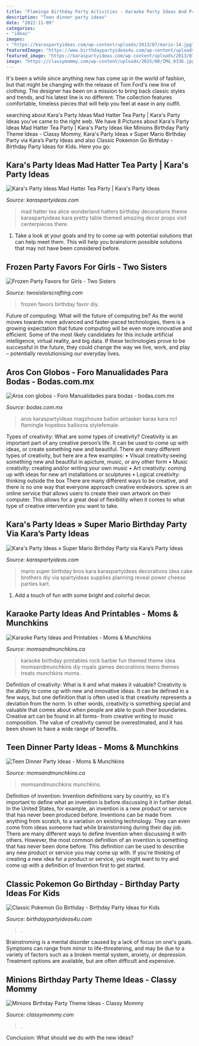 ```yaml
---
title: "Flamingo Birthday Party Activities - Karaoke Party Ideas And Printables"
description: "Teen dinner party ideas"
date: "2022-11-09"
categories:
- "ideas"
images:
- "https://karaspartyideas.com/wp-content/uploads/2013/07/mario-14.jpg"
featuredImage: "https://www.birthdaypartyideas4u.com/wp-content/uploads/2017/06/Classic-Pokemon-Go-Birthday-Peeps.jpg"
featured_image: "https://karaspartyideas.com/wp-content/uploads/2013/07/mario-14.jpg"
image: "https://classymommy.com/wp-content/uploads/2015/08/IMG_0336.jpg"
---
```



It's been a while since anything new has come up in the world of fashion, but that might be changing with the release of Tom Ford's new line of clothing. The designer has been on a mission to bring back classic styles and trends, and his latest line is no different. The collection features comfortable, timeless pieces that will help you feel at ease in any outfit.

	

		
searching about Kara&#039;s Party Ideas Mad Hatter Tea Party | Kara&#039;s Party Ideas you've came to the right web. We have 8 Pictures about Kara&#039;s Party Ideas Mad Hatter Tea Party | Kara&#039;s Party Ideas like Minions Birthday Party Theme Ideas - Classy Mommy, Kara&#039;s Party Ideas » Super Mario Birthday Party via Kara’s Party Ideas and also Classic Pokemon Go Birthday - Birthday Party Ideas for Kids. Here you go:
		
    
## Kara&#039;s Party Ideas Mad Hatter Tea Party | Kara&#039;s Party Ideas

<img loading=lazy src="https://www.karaspartyideas.com/wp-content/uploads/2012/05/robynprestonphotography-2012-34_600x900.jpg" onerror="this.onerror=null;this.src='https://tse3.mm.bing.net/th?id=OIP.U886wz1iauuIY5ZeH4CE8wHaLH&amp;pid=15.1';" alt="Kara&#039;s Party Ideas Mad Hatter Tea Party | Kara&#039;s Party Ideas">

_Source: karaspartyideas.com_

>mad hatter tea alice wonderland hatters birthday decorations theme karaspartyideas kara pretty table themed amazing decor props visit centerpieces there. 

	

1. Take a look at your goals and try to come up with potential solutions that can help meet them. This will help you brainstorm possible solutions that may not have been considered before.

    
## Frozen Party Favors For Girls - Two Sisters

<img loading=lazy src="http://www.twosisterscrafting.com/wp-content/uploads/2014/09/frozen-party-favors-for-girls-branded.jpg" onerror="this.onerror=null;this.src='https://tse4.mm.bing.net/th?id=OIP.RJi8ZvjNg8fAz7B_yy0f9wHaSh&amp;pid=15.1';" alt="Frozen Party Favors for Girls - Two Sisters">

_Source: twosisterscrafting.com_

>frozen favors birthday favor diy. 

	

Future of computing: What will the future of computing be?
As the world moves towards more advanced and faster-paced technologies, there is a growing expectation that future computing will be even more innovative and efficient. Some of the most likely candidates for this include artificial intelligence, virtual reality, and big data. If these technologies prove to be successful in the future, they could change the way we live, work, and play – potentially revolutionising our everyday lives.

    
## Aros Con Globos - Foro Manualidades Para Bodas - Bodas.com.mx

<img loading=lazy src="https://cdn0.bodas.com.mx/usr/7/0/7/5/cfb_1354454.jpg" onerror="this.onerror=null;this.src='https://tse2.mm.bing.net/th?id=OIP.9UbsJLszkAtbHrlPY_V3TQAAAA&amp;pid=15.1';" alt="Aros con globos - Foro Manualidades para bodas - bodas.com.mx">

_Source: bodas.com.mx_

>aros karaspartyideas magzhouse ballon airtasker karas kara ncl flamingle hopebox balloons stylefemale. 

	

Types of creativity: What are some types of creativity?
Creativity is an important part of any creative person’s life. It can be used to come up with ideas, or create something new and beautiful. There are many different types of creativity, but here are a few examples: 
• Visual creativity:seeing something new and beautiful in apicture, music, or any other form 
• Music creativity: creating and/or writing your own music 
• Art creativity: coming up with ideas for new art installations or sculptures 
• Logical creativity: thinking outside the box 
There are many different ways to be creative, and there is no one way that everyone approach creative endeavors. spree is an online service that allows users to create their own artwork on their computer. This allows for a great deal of flexibility when it comes to what type of creative intervention you want to take.

    
## Kara&#039;s Party Ideas » Super Mario Birthday Party Via Kara’s Party Ideas

<img loading=lazy src="https://karaspartyideas.com/wp-content/uploads/2013/07/mario-14.jpg" onerror="this.onerror=null;this.src='https://tse1.mm.bing.net/th?id=OIP.5tyPoe5T1hMpxsuSMo0lYgHaLM&amp;pid=15.1';" alt="Kara&#039;s Party Ideas » Super Mario Birthday Party via Kara’s Party Ideas">

_Source: karaspartyideas.com_

>mario super birthday bros kara karaspartyideas decorations idea cake brothers diy via spartyideas supplies planning reveal power cheese parties kart. 

	

1. Add a touch of fun with some bright and colorful decor.

    
## Karaoke Party Ideas And Printables - Moms &amp; Munchkins

<img loading=lazy src="http://www.momsandmunchkins.ca/wp-content/uploads/2015/09/karaoke-party-ideas-9.jpg" onerror="this.onerror=null;this.src='https://tse2.mm.bing.net/th?id=OIP.v8TyBHAZFFv2BuQK2hj97gHaMB&amp;pid=15.1';" alt="Karaoke Party Ideas and Printables - Moms &amp; Munchkins">

_Source: momsandmunchkins.ca_

>karaoke birthday printables rock barbie fun themed theme idea momsandmunchkins diy royals games decorations teens themes treats munchkins moms. 

	

Definition of creativity: What is it and what makes it valuable?
Creativity is the ability to come up with new and innovative ideas. It can be defined in a few ways, but one definition that is often used is that creativity represents a deviation from the norm. In other words, creativity is something special and valuable that comes about when people are able to push their boundaries. Creative art can be found in all forms- from creative writing to music composition. The value of creativity cannot be overestimated, and it has been shown to have a wide range of benefits.

    
## Teen Dinner Party Ideas - Moms &amp; Munchkins

<img loading=lazy src="https://www.momsandmunchkins.ca/wp-content/uploads/2014/11/teen-dinner-party-ideas.jpg" onerror="this.onerror=null;this.src='https://tse3.mm.bing.net/th?id=OIP.WyZd9bcYYMzf6qFPbyPQ6QHaMd&amp;pid=15.1';" alt="Teen Dinner Party Ideas - Moms &amp; Munchkins">

_Source: momsandmunchkins.ca_

>momsandmunchkins munchkins. 

	

Definition of invention:
Invention definitions vary by country, so it's important to define what an invention is before discussing it in further detail. In the United States, for example, an invention is a new product or service that has never been produced before. Inventions can be made from anything from scratch, to a variation on existing technology. They can even come from ideas someone had while brainstorming during their day job.
There are many different ways to define Invention when discussing it with others. However, the most common definition of an invention is something that has never been done before. This definition can be used to describe any new product or service you may come up with. If you're thinking of creating a new idea for a product or service, you might want to try and come up with a definition of Invention first to get started.

    
## Classic Pokemon Go Birthday - Birthday Party Ideas For Kids

<img loading=lazy src="https://www.birthdaypartyideas4u.com/wp-content/uploads/2017/06/Classic-Pokemon-Go-Birthday-Peeps.jpg" onerror="this.onerror=null;this.src='https://tse1.mm.bing.net/th?id=OIP.zoe1m5xzSQUX_rHmaz7vvQHaJ4&amp;pid=15.1';" alt="Classic Pokemon Go Birthday - Birthday Party Ideas for Kids">

_Source: birthdaypartyideas4u.com_

>. 

	

Brainstroming is a mental disorder caused by a lack of focus on one's goals. Symptoms can range from minor to life-threatening, and may be due to a variety of factors such as a broken mental system, anxiety, or depression. Treatment options are available, but are often difficult and expensive.

    
## Minions Birthday Party Theme Ideas - Classy Mommy

<img loading=lazy src="https://classymommy.com/wp-content/uploads/2015/08/IMG_0336.jpg" onerror="this.onerror=null;this.src='https://tse3.mm.bing.net/th?id=OIP.EeCMJwmRcwA-KeoIb0oVSgHaJ4&amp;pid=15.1';" alt="Minions Birthday Party Theme Ideas - Classy Mommy">

_Source: classymommy.com_

>. 

	

Conclusion: What should we do with the new ideas?
 

